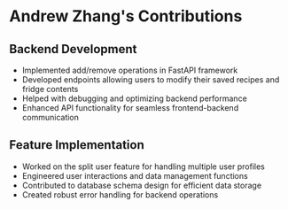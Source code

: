 
# Andrew Zhang's Contributions

## Backend Development
- Implemented add/remove operations in FastAPI framework
- Developed endpoints allowing users to modify their saved recipes and fridge contents
- Helped with debugging and optimizing backend performance
- Enhanced API functionality for seamless frontend-backend communication

## Feature Implementation
- Worked on the split user feature for handling multiple user profiles
- Engineered user interactions and data management functions
- Contributed to database schema design for efficient data storage
- Created robust error handling for backend operations